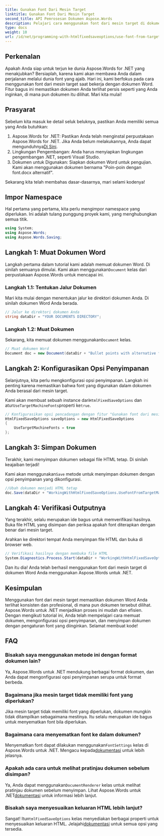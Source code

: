 ```yaml
---
title: Gunakan Font Dari Mesin Target
linktitle: Gunakan Font Dari Mesin Target
second_title: API Pemrosesan Dokumen Aspose.Words
description: Pelajari cara menggunakan font dari mesin target di dokumen Word Anda dengan Aspose.Words untuk .NET. Ikuti panduan langkah demi langkah kami untuk integrasi font yang lancar.
type: docs
weight: 10
url: /id/net/programming-with-htmlfixedsaveoptions/use-font-from-target-machine/
---
```

## Perkenalan

Apakah Anda siap untuk terjun ke dunia Aspose.Words for .NET yang menakjubkan? Bersiaplah, karena kami akan membawa Anda dalam perjalanan melalui dunia font yang ajaib. Hari ini, kami berfokus pada cara menggunakan font dari mesin target saat bekerja dengan dokumen Word. Fitur bagus ini memastikan dokumen Anda terlihat persis seperti yang Anda inginkan, di mana pun dokumen itu dilihat. Mari kita mulai!

## Prasyarat

Sebelum kita masuk ke detail seluk beluknya, pastikan Anda memiliki semua yang Anda butuhkan:

1.  Aspose.Words for .NET: Pastikan Anda telah menginstal perpustakaan Aspose.Words for .NET. Jika Anda belum melakukannya, Anda dapat mengunduhnya[Di Sini](https://releases.aspose.com/words/net/).
2. Lingkungan Pengembangan: Anda harus menyiapkan lingkungan pengembangan .NET, seperti Visual Studio.
3. Dokumen untuk Digunakan: Siapkan dokumen Word untuk pengujian. Kami akan menggunakan dokumen bernama "Poin-poin dengan font.docx alternatif".

Sekarang kita telah membahas dasar-dasarnya, mari selami kodenya!

## Impor Namespace

Hal pertama yang pertama, kita perlu mengimpor namespace yang diperlukan. Ini adalah tulang punggung proyek kami, yang menghubungkan semua titik.

```csharp
using System;
using Aspose.Words;
using Aspose.Words.Saving;
```

## Langkah 1: Muat Dokumen Word

 Langkah pertama dalam tutorial kami adalah memuat dokumen Word. Di sinilah semuanya dimulai. Kami akan menggunakan`Document` kelas dari perpustakaan Aspose.Words untuk mencapai ini.

### Langkah 1.1: Tentukan Jalur Dokumen

Mari kita mulai dengan menentukan jalur ke direktori dokumen Anda. Di sinilah dokumen Word Anda berada.

```csharp
// Jalur ke direktori dokumen Anda
string dataDir = "YOUR DOCUMENTS DIRECTORY";
```

### Langkah 1.2: Muat Dokumen

 Sekarang, kita memuat dokumen menggunakan`Document` kelas.

```csharp
// Muat dokumen Word
Document doc = new Document(dataDir + "Bullet points with alternative font.docx");
```

## Langkah 2: Konfigurasikan Opsi Penyimpanan

Selanjutnya, kita perlu mengkonfigurasi opsi penyimpanan. Langkah ini penting karena memastikan bahwa font yang digunakan dalam dokumen Anda berasal dari mesin target.

 Kami akan membuat sebuah instance dari`HtmlFixedSaveOptions` dan atur`UseTargetMachineFonts`properti ke`true`.

```csharp
// Konfigurasikan opsi pencadangan dengan fitur "Gunakan font dari mesin target".
HtmlFixedSaveOptions saveOptions = new HtmlFixedSaveOptions
{
    UseTargetMachineFonts = true
};
```

## Langkah 3: Simpan Dokumen

Terakhir, kami menyimpan dokumen sebagai file HTML tetap. Di sinilah keajaiban terjadi!

 Kami akan menggunakan`Save` metode untuk menyimpan dokumen dengan opsi penyimpanan yang dikonfigurasi.

```csharp
//Ubah dokumen menjadi HTML tetap
doc.Save(dataDir + "WorkingWithHtmlFixedSaveOptions.UseFontFromTargetMachine.html", saveOptions);
```

## Langkah 4: Verifikasi Outputnya

Yang terakhir, selalu merupakan ide bagus untuk memverifikasi hasilnya. Buka file HTML yang disimpan dan periksa apakah font diterapkan dengan benar dari mesin target.

Arahkan ke direktori tempat Anda menyimpan file HTML dan buka di browser web.

```csharp
// Verifikasi hasilnya dengan membuka file HTML
System.Diagnostics.Process.Start(dataDir + "WorkingWithHtmlFixedSaveOptions.UseFontFromTargetMachine.html");
```

Dan itu dia! Anda telah berhasil menggunakan font dari mesin target di dokumen Word Anda menggunakan Aspose.Words untuk .NET.

## Kesimpulan

Menggunakan font dari mesin target memastikan dokumen Word Anda terlihat konsisten dan profesional, di mana pun dokumen tersebut dilihat. Aspose.Words untuk .NET menjadikan proses ini mudah dan efisien. Dengan mengikuti tutorial ini, Anda telah mempelajari cara memuat dokumen, mengonfigurasi opsi penyimpanan, dan menyimpan dokumen dengan pengaturan font yang diinginkan. Selamat membuat kode!

## FAQ

### Bisakah saya menggunakan metode ini dengan format dokumen lain?
Ya, Aspose.Words untuk .NET mendukung berbagai format dokumen, dan Anda dapat mengonfigurasi opsi penyimpanan serupa untuk format berbeda.

### Bagaimana jika mesin target tidak memiliki font yang diperlukan?
Jika mesin target tidak memiliki font yang diperlukan, dokumen mungkin tidak ditampilkan sebagaimana mestinya. Itu selalu merupakan ide bagus untuk menyematkan font bila diperlukan.

### Bagaimana cara menyematkan font ke dalam dokumen?
 Menyematkan font dapat dilakukan menggunakan`FontSettings` kelas di Aspose.Words untuk .NET. Mengacu kepada[dokumentasi](https://reference.aspose.com/words/net/) untuk lebih jelasnya.

### Apakah ada cara untuk melihat pratinjau dokumen sebelum disimpan?
 Ya, Anda dapat menggunakan`DocumentRenderer` kelas untuk melihat pratinjau dokumen sebelum menyimpan. Lihat Aspose.Words untuk .NET[dokumentasi](https://reference.aspose.com/words/net/) untuk informasi lebih lanjut.

### Bisakah saya menyesuaikan keluaran HTML lebih lanjut?
 Sangat! Itu`HtmlFixedSaveOptions` kelas menyediakan berbagai properti untuk menyesuaikan keluaran HTML. Jelajahi[dokumentasi](https://reference.aspose.com/words/net/) untuk semua opsi yang tersedia.

